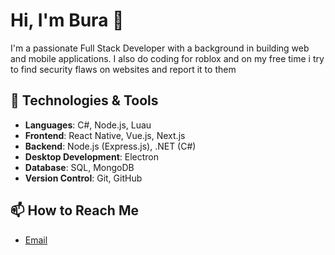 # Hi, I'm Bura 👋

I'm a passionate Full Stack Developer with a background in building web and mobile applications. I also do coding for roblox and on my free time i try to find security flaws on websites and report it to them

## 🔧 Technologies & Tools
- **Languages**: C#, Node.js, Luau
- **Frontend**: React Native, Vue.js, Next.js
- **Backend**: Node.js (Express.js), .NET (C#)
- **Desktop Development**: Electron
- **Database**: SQL, MongoDB
- **Version Control**: Git, GitHub

## 📫 How to Reach Me
- [Email](mailto:devid.saralidze@gmail.com)

